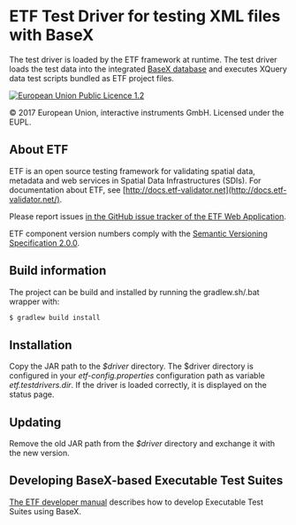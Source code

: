 # ETF Test Driver for testing XML files with BaseX

The test driver is loaded by the ETF framework at runtime. The test driver
loads the test data into the integrated [BaseX database](http://basex.org/) and
executes XQuery data test scripts bundled as ETF project files.

[![European Union Public Licence 1.2](https://img.shields.io/badge/license-EUPL%201.2-blue.svg)](https://joinup.ec.europa.eu/software/page/eupl)

&copy; 2017 European Union, interactive instruments GmbH. Licensed under the EUPL.

## About ETF

ETF is an open source testing framework for validating spatial data, metadata and web services in Spatial Data Infrastructures (SDIs). For documentation about ETF, see [http://docs.etf-validator.net](http://docs.etf-validator.net/).

Please report issues [in the GitHub issue tracker of the ETF Web Application](https://github.com/interactive-instruments/etf-webapp/issues).

ETF component version numbers comply with the [Semantic Versioning Specification 2.0.0](http://semver.org/spec/v2.0.0.html).

## Build information

The project can be build and installed by running the gradlew.sh/.bat wrapper with:
```gradle
$ gradlew build install
```

## Installation
Copy the JAR path to the _$driver_ directory. The $driver directory is configured in your _etf-config.properties_ configuration path as variable _etf.testdrivers.dir_. If the driver is loaded correctly, it is displayed on the status page.

## Updating
Remove the old JAR path from the _$driver_ directory and exchange it with the new version.

## Developing BaseX-based Executable Test Suites

[The ETF developer manual](http://docs.etf-validator.net/Developer_manuals/Developing_Executable_Test_Suites.html) describes how to develop Executable Test Suites using BaseX.
